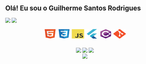 <h2>Olá! Eu sou o Guilherme Santos Rodrigues</h2>

<div>
    <a href="https://github.com/Gui-Sr"></a>
    <img height="180em" src="https://github-readme-stats.vercel.app/api?username=Gui-Sr&show_icons=true&theme=algolia&include_all_commits=true&count_private=true" />
    <img height="180em" src="https://github-readme-stats.vercel.app/api/top-langs/?username=Gui-Sr&layout=compact&langs_count=16&theme=github_dark"/>
</div>

<div align="center"><br>
    <img align="center" alt="Gui-HTML" height="30" width="40" src="https://raw.githubusercontent.com/devicons/devicon/master/icons/html5/html5-original.svg">
    <img align="center" alt="Gui-CSS" height="30" width="40" src="https://raw.githubusercontent.com/devicons/devicon/master/icons/css3/css3-original.svg">
    <img align="center" alt="Gui-JS" height="30" width="40" src="https://raw.githubusercontent.com/devicons/devicon/master/icons/javascript/javascript-original.svg">
    <img align="center" alt="Gui-Flutter" height="30" width="40" src="https://raw.githubusercontent.com/devicons/devicon/master/icons/flutter/flutter-original.svg">
    <img align="center" alt="Gui-C#" height="30" width="40" src="https://raw.githubusercontent.com/devicons/devicon/master/icons/csharp/csharp-original.svg">
    <img align="center" alt="Gui-Git" height="30" width="40" src="https://raw.githubusercontent.com/devicons/devicon/master/icons/git/git-original.svg">
</div>

##

<div align="center">
    <a href="mailto:guilhermesrcontato@gmail.com" target="_blank"><img src="https://img.shields.io/badge/Gmail-D14836?style=for-the-badge&logo=gmail&logoColor=white" target="_blank"></a>
    <a href="https://www.linkedin.com/in/guilherme-santos-rodrigues-738a951a1/" target="_blank"><img src="https://img.shields.io/badge/LinkedIn-0077B5?style=for-the-badge&logo=linkedin&logoColor=white" target="_blank"></a>
    <a href="https://github.com/Gui-Sr" target="_blank"><img src="https://img.shields.io/badge/GitHub-100000?style=for-the-badge&logo=github&logoColor=white" target="_blank"></a>
</div>

<div align="center">
    <img src="https://github.com/Gui-Sr/Gui-Sr/blob/output/github-contribution-grid-snake.svg">
</div>
